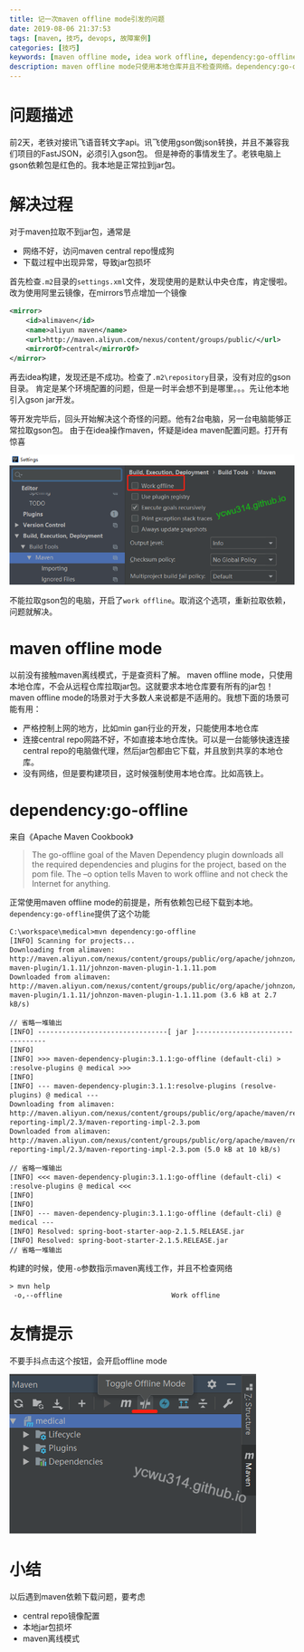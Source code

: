 ```yaml
---
title: 记一次maven offline mode引发的问题
date: 2019-08-06 21:37:53
tags: [maven, 技巧, devops, 故障案例]
categories: [技巧]
keywords: [maven offline mode, idea work offline, dependency:go-offline, maven离线模式]
description: maven offline mode只使用本地仓库并且不检查网络。dependency:go-offline可以检查所有依赖并且提前下载，使得offline模式工作正常。maven -o使用离线模式
---
```


# 问题描述

前2天，老铁对接讯飞语音转文字api。讯飞使用gson做json转换，并且不兼容我们项目的FastJSON，必须引入gson包。
但是神奇的事情发生了。老铁电脑上gson依赖包是红色的。我本地是正常拉到jar包。
<!-- more -->

# 解决过程

对于maven拉取不到jar包，通常是
- 网络不好，访问maven central repo慢成狗
- 下载过程中出现异常，导致jar包损坏

首先检查`.m2`目录的`settings.xml`文件，发现使用的是默认中央仓库，肯定慢啦。
改为使用阿里云镜像，在mirrors节点增加一个镜像
```xml
<mirror>
	<id>alimaven</id>
	<name>aliyun maven</name>
	<url>http://maven.aliyun.com/nexus/content/groups/public/</url>
	<mirrorOf>central</mirrorOf> 
</mirror> 
```
再去idea构建，发现还是不成功。检查了`.m2\repository`目录，没有对应的gson目录。
肯定是某个环境配置的问题，但是一时半会想不到是哪里。。。先让他本地引入gson jar开发。

等开发完毕后，回头开始解决这个奇怪的问题。他有2台电脑，另一台电脑能够正常拉取gson包。
由于在idea操作maven，怀疑是idea maven配置问题。打开有惊喜


![maven_work_offline.png](maven_work_offline.png)


不能拉取gson包的电脑，开启了`work offline`。取消这个选项，重新拉取依赖，问题就解决。

# maven offline mode

以前没有接触maven离线模式，于是查资料了解。
maven offline mode，只使用本地仓库，不会从远程仓库拉取jar包。这就要求本地仓库要有所有的jar包！
maven offline mode的场景对于大多数人来说都是不适用的。我想下面的场景可能有用：
- 严格控制上网的地方，比如min gan行业的开发，只能使用本地仓库
- 连接central repo网路不好，不如直接本地仓库快。可以是一台能够快速连接central repo的电脑做代理，然后jar包都由它下载，并且放到共享的本地仓库。
- 没有网络，但是要构建项目，这时候强制使用本地仓库。比如高铁上。

# dependency:go-offline

来自《Apache Maven Cookbook》
>The go-offline goal of the Maven Dependency plugin downloads all the required dependencies and plugins for the project, based on the pom file. The –o option tells Maven to work offline and not check the Internet for anything.

正常使用maven offline mode的前提是，所有依赖包已经下载到本地。`dependency:go-offline`提供了这个功能
```
C:\workspace\medical>mvn dependency:go-offline
[INFO] Scanning for projects...
Downloading from alimaven: http://maven.aliyun.com/nexus/content/groups/public/org/apache/johnzon/johnzon-maven-plugin/1.1.11/johnzon-maven-plugin-1.1.11.pom
Downloaded from alimaven: http://maven.aliyun.com/nexus/content/groups/public/org/apache/johnzon/johnzon-maven-plugin/1.1.11/johnzon-maven-plugin-1.1.11.pom (3.6 kB at 2.7 kB/s)

// 省略一堆输出
[INFO] --------------------------------[ jar ]---------------------------------
[INFO]
[INFO] >>> maven-dependency-plugin:3.1.1:go-offline (default-cli) > :resolve-plugins @ medical >>>
[INFO]
[INFO] --- maven-dependency-plugin:3.1.1:resolve-plugins (resolve-plugins) @ medical ---
Downloading from alimaven: http://maven.aliyun.com/nexus/content/groups/public/org/apache/maven/reporting/maven-reporting-impl/2.3/maven-reporting-impl-2.3.pom
Downloaded from alimaven: http://maven.aliyun.com/nexus/content/groups/public/org/apache/maven/reporting/maven-reporting-impl/2.3/maven-reporting-impl-2.3.pom (5.0 kB at 10 kB/s)

// 省略一堆输出
[INFO] <<< maven-dependency-plugin:3.1.1:go-offline (default-cli) < :resolve-plugins @ medical <<<
[INFO]
[INFO]
[INFO] --- maven-dependency-plugin:3.1.1:go-offline (default-cli) @ medical ---
[INFO] Resolved: spring-boot-starter-aop-2.1.5.RELEASE.jar
[INFO] Resolved: spring-boot-starter-2.1.5.RELEASE.jar
// 省略一堆输出
```

构建的时候，使用`-o`参数指示maven离线工作，并且不检查网络
```
> mvn help
 -o,--offline                           Work offline
```

# 友情提示

不要手抖点击这个按钮，会开启offline mode


![maven_offline_mode_button.png](maven_offline_mode_button.png)




# 小结

以后遇到maven依赖下载问题，要考虑
- central repo镜像配置
- 本地jar包损坏
- maven离线模式
